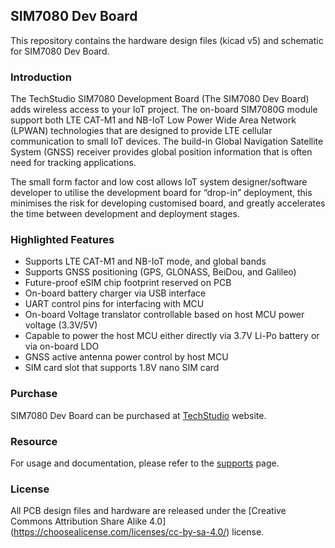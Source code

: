 ## SIM7080 Dev Board

This repository contains the hardware design files (kicad v5) and schematic for SIM7080 Dev Board.

### Introduction
The TechStudio SIM7080 Development Board (The SIM7080 Dev Board) adds wireless access to your IoT project. The on-board SIM7080G module support both LTE CAT-M1 and NB-IoT Low Power Wide Area Network (LPWAN) technologies that are designed to provide LTE cellular communication to small IoT devices. The build-in Global Navigation Satellite System (GNSS) receiver provides global position information that is often need for tracking applications.

The small form factor and low cost allows IoT system designer/software developer to utilise the development board for “drop-in” deployment, this minimises the risk for developing customised board, and greatly accelerates the time between development and deployment stages.

### Highlighted Features

- Supports LTE CAT-M1 and NB-IoT mode, and global bands
- Supports GNSS positioning (GPS, GLONASS, BeiDou, and Galileo)
- Future-proof eSIM chip footprint reserved on PCB
- On-board battery charger via USB interface
- UART control pins for interfacing with MCU
- On-board Voltage translator controllable based on host MCU power voltage (3.3V/5V)
- Capable to power the host MCU either directly via 3.7V Li-Po battery or via on-board LDO
- GNSS active antenna power control by host MCU
- SIM card slot that supports 1.8V nano SIM card

### Purchase
SIM7080 Dev Board can be purchased at [TechStudio](https://www.techstudio.design/products) website.

### Resource
For usage and documentation, please refer to the [supports](https://www.techstudio.design/supports) page.

### License
All PCB design files and hardware are released under the [Creative Commons Attribution Share Alike 4.0] (https://choosealicense.com/licenses/cc-by-sa-4.0/) license.

